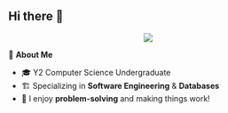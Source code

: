 ## Hi there 👋
<p align="center">
  <img src="https://readme-typing-svg.herokuapp.com?color=00F7FF&size=24&center=true&vCenter=true&width=600&height=50&lines=Hello!+I'm+a+CS+Undergraduate;Aspiring+Software+Engineer;Database+Specialization;I+love+Problem+Solving!" />
</p>

🚀 **About Me**  
- 🎓 Y2 Computer Science Undergraduate  
- 🏗️ Specializing in **Software Engineering** & **Databases**  
- 🤔 I enjoy **problem-solving** and making things work!  
